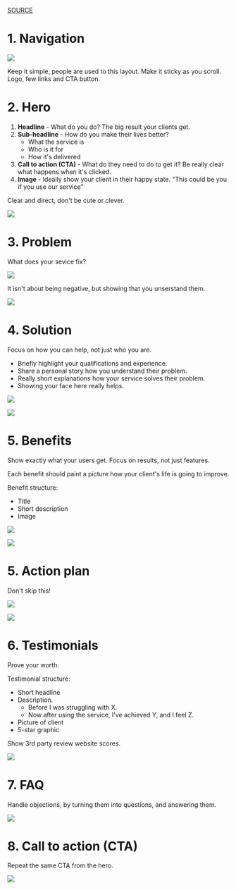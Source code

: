[SOURCE](https://youtu.be/g3cmNDlwGEg)

# 1. Navigation

![](../../pics/startup/marketing/langing-page-navigation.jpg)

Keep it simple, people are used to this layout. Make it sticky as you scroll. Logo, few links and CTA button.

# 2. Hero

1. **Headline** - What do you do? The big result your clients get.
2. **Sub-headline** - How do you make their lives better?
    - What the service is
    - Who is it for
    - How it's delivered
3. **Call to action (CTA)** - What do they need to do to get it? Be really clear what happens when it's clicked.
4. **Image** - Ideally show your client in their happy state. "This could be you if you use our service"

Clear and direct, don't be cute or clever.

![](../../pics/startup/marketing/langing-page-hero-example.jpg)

# 3. Problem

What does your sevice fix?

![](../../pics/startup/marketing/langing-page-problem.jpg)

It isn't about being negative, but showing that you unserstand them.

![](../../pics/startup/marketing/langing-page-problem-example.jpg)

# 4. Solution

Focus on how you can help, not just who you are.

-   Briefly highlight your qualifications and experience.
-   Share a personal story how you understand their problem.
-   Really short explanations how your service solves their problem.
-   Showing your face here really helps.

![](../../pics/startup/marketing/langing-page-solution.jpg)

![](../../pics/startup/marketing/langing-page-solution-example.jpg)

# 5. Benefits

Show exactly what your users get. Focus on results, not just features.

Each benefit should paint a picture how your client's life is going to improve.

Benefit structure:

-   Title
-   Short description
-   Image

![](../../pics/startup/marketing/langing-page-benefits.jpg)

![](../../pics/startup/marketing/langing-page-benefits-example.jpg)

# 5. Action plan

Don't skip this!

![](../../pics/startup/marketing/langing-page-action-plan.jpg)

![](../../pics/startup/marketing/langing-page-action-plan-example.jpg)

# 6. Testimonials

Prove your worth.

Testimonial structure:

-   Short headline
-   Description.
    -   Before I was struggling with X.
    -   Now after using the service, I've achieved Y, and I feel Z.
-   Picture of client
-   5-star graphic

Show 3rd party review website scores.

![](../../pics/startup/marketing/langing-page-testimonials.jpg)

# 7. FAQ

Handle objections, by turning them into questions, and answering them.

![](../../pics/startup/marketing/langing-page-faq.jpg)

# 8. Call to action (CTA)

Repeat the same CTA from the hero.

![](../../pics/startup/marketing/langing-page-cta.jpg)
